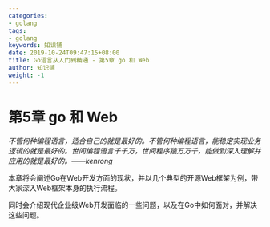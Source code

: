 ```yaml
---
categories:
- golang
tags:
- golang  
keywords: 知识铺
date: 2019-10-24T09:47:15+08:00
title: Go语言从入门到精通 - 第5章 go 和 Web
author: 知识铺
weight: -1
---
```


# 第5章 go 和 Web

*不管何种编程语言，适合自己的就是最好的。不管何种编程语言，能稳定实现业务逻辑的就是最好的。世间编程语言千千万，世间程序猿万万千，能做到深入理解并应用的就是最好的。——kenrong*

本章将会阐述Go在Web开发方面的现状，并以几个典型的开源Web框架为例，带大家深入Web框架本身的执行流程。

同时会介绍现代企业级Web开发面临的一些问题，以及在Go中如何面对，并解决这些问题。

